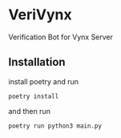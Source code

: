 # VeriVynx
Verification Bot for Vynx Server
## Installation
install poetry and run
```
poetry install
```
and then run
```
poetry run python3 main.py
```
